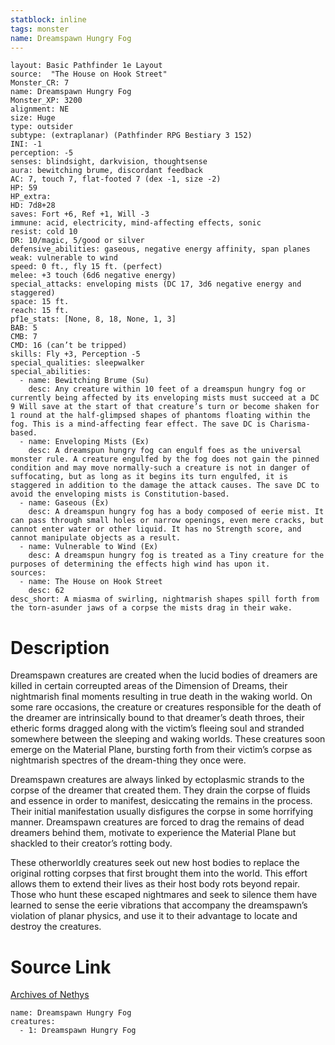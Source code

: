 ```yaml
---
statblock: inline
tags: monster
name: Dreamspawn Hungry Fog
---
```

```statblock
layout: Basic Pathfinder 1e Layout
source:  "The House on Hook Street"
Monster_CR: 7
name: Dreamspawn Hungry Fog
Monster_XP: 3200
alignment: NE
size: Huge
type: outsider
subtype: (extraplanar) (Pathfinder RPG Bestiary 3 152)
INI: -1
perception: -5
senses: blindsight, darkvision, thoughtsense
aura: bewitching brume, discordant feedback
AC: 7, touch 7, flat-footed 7 (dex -1, size -2)
HP: 59
HP_extra: 
HD: 7d8+28
saves: Fort +6, Ref +1, Will -3
immune: acid, electricity, mind-affecting effects, sonic
resist: cold 10
DR: 10/magic, 5/good or silver
defensive_abilities: gaseous, negative energy affinity, span planes
weak: vulnerable to wind
speed: 0 ft., fly 15 ft. (perfect)
melee: +3 touch (6d6 negative energy)
special_attacks: enveloping mists (DC 17, 3d6 negative energy and staggered)
space: 15 ft.
reach: 15 ft.
pf1e_stats: [None, 8, 18, None, 1, 3]
BAB: 5
CMB: 7
CMD: 16 (can’t be tripped)
skills: Fly +3, Perception -5
special_qualities: sleepwalker
special_abilities:
  - name: Bewitching Brume (Su)
    desc: Any creature within 10 feet of a dreamspun hungry fog or currently being affected by its enveloping mists must succeed at a DC 9 Will save at the start of that creature’s turn or become shaken for 1 round at the half-glimpsed shapes of phantoms floating within the fog. This is a mind-affecting fear effect. The save DC is Charisma-based.
  - name: Enveloping Mists (Ex)
    desc: A dreamspun hungry fog can engulf foes as the universal monster rule. A creature engulfed by the fog does not gain the pinned condition and may move normally-such a creature is not in danger of suffocating, but as long as it begins its turn engulfed, it is staggered in addition to the damage the attack causes. The save DC to avoid the enveloping mists is Constitution-based.
  - name: Gaseous (Ex)
    desc: A dreamspun hungry fog has a body composed of eerie mist. It can pass through small holes or narrow openings, even mere cracks, but cannot enter water or other liquid. It has no Strength score, and cannot manipulate objects as a result.
  - name: Vulnerable to Wind (Ex)
    desc: A dreamspun hungry fog is treated as a Tiny creature for the purposes of determining the effects high wind has upon it.
sources:
  - name: The House on Hook Street
    desc: 62
desc_short: A miasma of swirling, nightmarish shapes spill forth from the torn-asunder jaws of a corpse the mists drag in their wake.
```
# Description
Dreamspawn creatures are created when the lucid bodies of dreamers are killed in certain correupted areas of the Dimension of Dreams, their nightmarish final moments resulting in true death in the waking world. On some rare occasions, the creature or creatures responsible for the death of the dreamer are intrinsically bound to that dreamer’s death throes, their etheric forms dragged along with the victim’s fleeing soul and stranded somewhere between the sleeping and waking worlds. These creatures soon emerge on the Material Plane, bursting forth from their victim’s corpse as nightmarish spectres of the dream-thing they once were.

Dreamspawn creatures are always linked by ectoplasmic strands to the corpse of the dreamer that created them. They drain the corpse of fluids and essence in order to manifest, desiccating the remains in the process. Their initial manifestation usually disfigures the corpse in some horrifying manner. Dreamspawn creatures are forced to drag the remains of dead dreamers behind them, motivate to experience the Material Plane but shackled to their creator’s rotting body.

These otherworldly creatures seek out new host bodies to replace the original rotting corpses that first brought them into the world. This effort allows them to extend their lives as their host body rots beyond repair. Those who hunt these escaped nightmares and seek to silence them have learned to sense the eerie vibrations that accompany the dreamspawn’s violation of planar physics, and use it to their advantage to locate and destroy the creatures.
# Source Link
[Archives of Nethys](https://aonprd.com/MonsterDisplay.aspx?ItemName=Dreamspawn%20Hungry%20Fog)
```encounter-table
name: Dreamspawn Hungry Fog
creatures:
  - 1: Dreamspawn Hungry Fog
```

